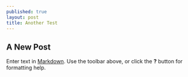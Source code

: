 ```yaml
---
published: true
layout: post
title: Another Test
---
```


## A New Post

Enter text in [Markdown](http://daringfireball.net/projects/markdown/). Use the toolbar above, or click the **?** button for formatting help.
